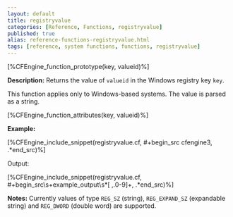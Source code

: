 ```yaml
---
layout: default
title: registryvalue
categories: [Reference, Functions, registryvalue]
published: true
alias: reference-functions-registryvalue.html
tags: [reference, system functions, functions, registryvalue]
---
```


[%CFEngine_function_prototype(key, valueid)%]

**Description:** Returns the value of `valueid` in the Windows registry key 
`key`.

This function applies only to Windows-based systems. The value is parsed as a 
string.

[%CFEngine_function_attributes(key, valueid)%]

**Example:**

[%CFEngine_include_snippet(registryvalue.cf, #\+begin_src cfengine3, .*end_src)%]

Output:

[%CFEngine_include_snippet(registryvalue.cf, #\+begin_src\s+example_output\s*[ ,.0-9]+, .*end_src)%]

**Notes:** Currently values of type `REG_SZ` (string), `REG_EXPAND_SZ` 
(expandable string) and `REG_DWORD` (double word) are supported.
